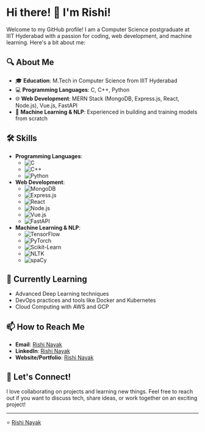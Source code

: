 # Hi there! 👋 I'm Rishi! 

Welcome to my GitHub profile! I am a Computer Science postgraduate at IIIT Hyderabad with a passion for coding, web development, and machine learning. Here's a bit about me:

## 🔍 About Me
- 🎓 **Education**: M.Tech in Computer Science from IIIT Hyderabad
- 💻 **Programming Languages**: C, C++, Python
- 🌐 **Web Development**: MERN Stack (MongoDB, Express.js, React, Node.js), Vue.js, FastAPI
- 🤖 **Machine Learning & NLP**: Experienced in building and training models from scratch

## 🛠️ Skills
- **Programming Languages**: 
  - ![C](https://img.shields.io/badge/-C-00599C?style=flat&logo=c&logoColor=white)
  - ![C++](https://img.shields.io/badge/-C++-00599C?style=flat&logo=c%2B%2B&logoColor=white)
  - ![Python](https://img.shields.io/badge/-Python-3776AB?style=flat&logo=python&logoColor=white)
- **Web Development**:
  - ![MongoDB](https://img.shields.io/badge/-MongoDB-47A248?style=flat&logo=mongodb&logoColor=white)
  - ![Express.js](https://img.shields.io/badge/-Express.js-000000?style=flat&logo=express&logoColor=white)
  - ![React](https://img.shields.io/badge/-React-61DAFB?style=flat&logo=react&logoColor=white)
  - ![Node.js](https://img.shields.io/badge/-Node.js-339933?style=flat&logo=node.js&logoColor=white)
  - ![Vue.js](https://img.shields.io/badge/-Vue.js-4FC08D?style=flat&logo=vue.js&logoColor=white)
  - ![FastAPI](https://img.shields.io/badge/-FastAPI-009688?style=flat&logo=fastapi&logoColor=white)
- **Machine Learning & NLP**:
  - ![TensorFlow](https://img.shields.io/badge/-TensorFlow-FF6F00?style=flat&logo=tensorflow&logoColor=white)
  - ![PyTorch](https://img.shields.io/badge/-PyTorch-EE4C2C?style=flat&logo=pytorch&logoColor=white)
  - ![Scikit-Learn](https://img.shields.io/badge/-Scikit--Learn-F7931E?style=flat&logo=scikit-learn&logoColor=white)
  - ![NLTK](https://img.shields.io/badge/-NLTK-3973A0?style=flat&logo=nltk&logoColor=white)
  - ![spaCy](https://img.shields.io/badge/-spaCy-09A3D5?style=flat&logo=spacy&logoColor=white)

## 🌱 Currently Learning
- Advanced Deep Learning techniques
- DevOps practices and tools like Docker and Kubernetes
- Cloud Computing with AWS and GCP

## 📫 How to Reach Me
- **Email**: [Rishi Nayak](mailto:rishi.nayak@students.iiit.ac.in)
- **LinkedIn**: [Rishi Nayak](https://www.linkedin.com/in/rishinayak4/)
- **Website/Portfolio**: [Rishi Nayak](#)

## 💬 Let's Connect!
I love collaborating on projects and learning new things. Feel free to reach out if you want to discuss tech, share ideas, or work together on an exciting project!

---

⭐️ [Rishi Nayak](www.github.com/4-rishi)

